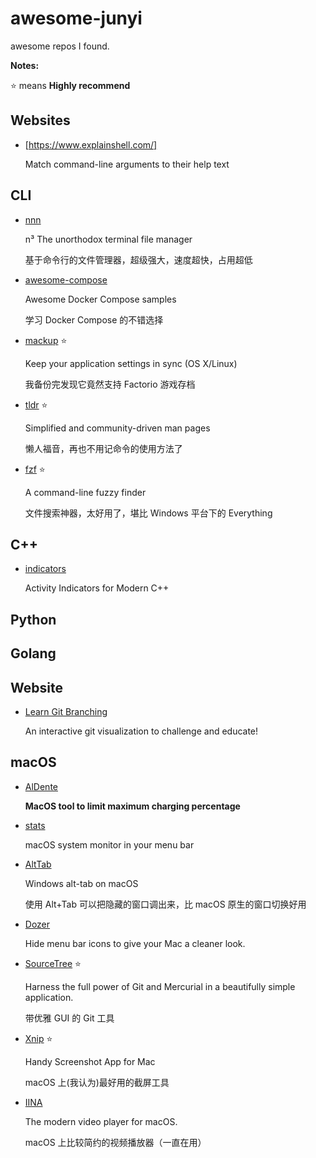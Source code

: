 # awesome-junyi
awesome repos I found.

**Notes:**

⭐ means **Highly recommend**

## Websites

- [https://www.explainshell.com/]

   Match command-line arguments to their help text



## CLI
- [nnn](https://github.com/jarun/nnn)
   
   n³ The unorthodox terminal file manager
   
   基于命令行的文件管理器，超级强大，速度超快，占用超低
   
- [awesome-compose](https://github.com/docker/awesome-compose)
   
   Awesome Docker Compose samples
   
   学习 Docker Compose 的不错选择

- [mackup](https://github.com/lra/mackup) ⭐

   Keep your application settings in sync (OS X/Linux)
   
   我备份完发现它竟然支持 Factorio 游戏存档

- [tldr](https://github.com/tldr-pages/tldr) ⭐

   Simplified and community-driven man pages
   
   懒人福音，再也不用记命令的使用方法了

- [fzf](https://github.com/junegunn/fzf#usage) ⭐

   A command-line fuzzy finder
   
   文件搜索神器，太好用了，堪比 Windows 平台下的 Everything


## C++

- [indicators](https://github.com/p-ranav/indicators)

   Activity Indicators for Modern C++

## Python


## Golang

## Website

- [Learn Git Branching](https://github.com/pcottle/learnGitBranching)

   An interactive git visualization to challenge and educate!

## macOS

- [AlDente](https://github.com/davidwernhart/AlDente)

   **MacOS tool to limit maximum charging percentage**
   
- [stats](https://github.com/exelban/stats)

   macOS system monitor in your menu bar

- [AltTab](https://github.com/lwouis/alt-tab-macos)

   Windows alt-tab on macOS
   
   使用 Alt+Tab 可以把隐藏的窗口调出来，比 macOS 原生的窗口切换好用

- [Dozer](https://github.com/Mortennn/Dozer)

   Hide menu bar icons to give your Mac a cleaner look.
   
- [SourceTree](https://www.sourcetreeapp.com/) ⭐

   Harness the full power of Git and Mercurial in a beautifully simple application.
   
   带优雅 GUI 的 Git 工具

- [Xnip](http://xnipapp.com/) ⭐

   Handy Screenshot App for Mac
   
   macOS 上(我认为)最好用的截屏工具

- [IINA](https://github.com/iina/iina)

   The modern video player for macOS.
   
   macOS 上比较简约的视频播放器（一直在用）
